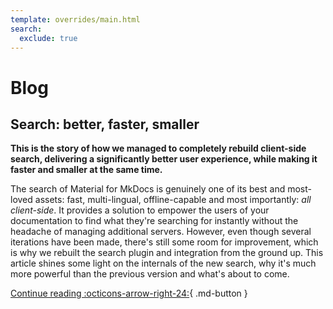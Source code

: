 ```yaml
---
template: overrides/main.html
search:
  exclude: true
---
```


# Blog

<h2>Search: better, faster, smaller</h2>

__This is the story of how we managed to completely rebuild client-side search, delivering a significantly better user experience, while making it faster and smaller at the same time.__

The search of Material for MkDocs is genuinely one of its best and most-loved assets: fast, multi-lingual, offline-capable and most importantly: _all client-side_. It provides a solution to empower the users of your documentation to find what they're searching for instantly without the headache of managing additional servers. However, even though several iterations have been made, there's still some room for improvement, which is why we rebuilt the search plugin and integration from the ground up. This article shines some light on the internals of the new search, why it's much more powerful than the previous version and what's about to come.

[Continue reading :octicons-arrow-right-24:][1]{ .md-button }

  [1]: 2021/search-better-faster-smaller.md
